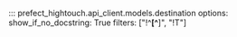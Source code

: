 ::: prefect_hightouch.api_client.models.destination
    options:
      show_if_no_docstring: True
      filters: ["!^__[^__]", "!T"]